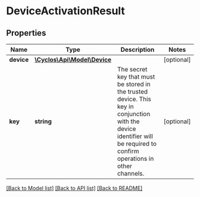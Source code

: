 # DeviceActivationResult

## Properties
Name | Type | Description | Notes
------------ | ------------- | ------------- | -------------
**device** | [**\Cyclos\Api\Model\Device**](Device.md) |  | [optional] 
**key** | **string** | The secret key that must be stored in the trusted device. This key in conjunction with the device identifier will be required to confirm operations in other channels. | [optional] 

[[Back to Model list]](../../README.md#documentation-for-models) [[Back to API list]](../../README.md#documentation-for-api-endpoints) [[Back to README]](../../README.md)

